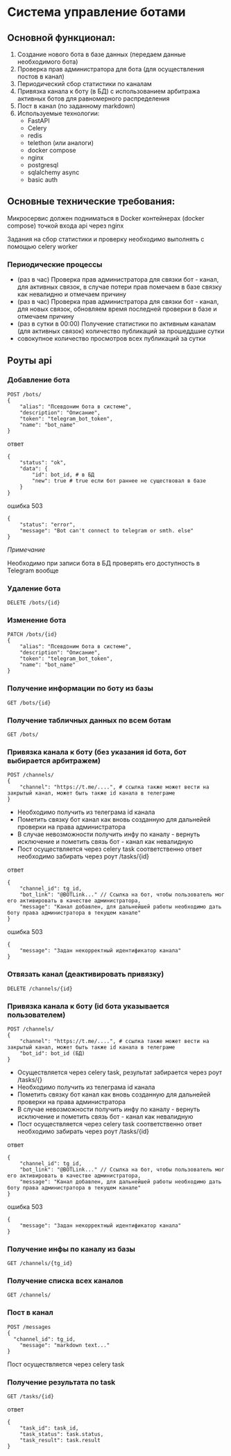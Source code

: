 # Система управление ботами

## Основной функционал:

1. Создание нового бота в базе данных (передаем данные необходимого бота)
2. Проверка прав администратора для бота (для осуществления постов в канал)
3. Периодический сбор статистики по каналам
4. Привязка канала к боту (в БД) с использованием арбитража активных ботов для равномерного распределения
5. Пост в канал (по заданному markdown)
6. Используемые технологии:
    - FastAPI
    - Celery
    - redis
    - telethon (или аналоги)
    - docker compose
    - nginx
    - postgresql
    - sqlalchemy async
    - basic auth

## Основные технические требования:
Микросервис должен подниматься в Docker контейнерах (docker compose) точкой входа api через nginx

Задания на сбор статистики и проверку необходимо выполнять с помощью celery worker

### Периодические процессы
- (раз в час) Проверка прав администратора для связки бот - канал, для активных связок, в случае потери прав помечаем в базе связку как невалидню и отмечаем причину
- (раз в час) Проверка прав администратора для связки бот - канал, для новых связок, обновляем время последней проверки в базе и отмечаем причину
- (раз в сутки в 00:00) Получение статистики по активным каналам (для активных связок)
количество публикаций за прошеддшие сутки
- совокупное количество просмотров всех публикаций за сутки
## Роуты api
### Добавление бота

```
POST /bots/
{
    "alias": "Псевдоним бота в системе",
    "description": "Описание",
    "token": "telegram_bot_token",
    "name": "bot_name"
}
```
ответ
```
{
    "status": "ok",
    "data": {
        "id": bot_id, # в БД
        "new": true # true если бот раннее не существовал в базе
    }
}
```
ошибка
503
```
{
    "status": "error",
    "message": "Bot can't connect to telegram or smth. else"
}
```
_Примечание_

Необходимо при записи бота в БД проверять его доступность в Telegram вообще

### Удаление бота
```
DELETE /bots/{id}
```
### Изменение бота
```
PATCH /bots/{id}
{
    "alias": "Псевдоним бота в системе",
    "description": "Описание",
    "token": "telegram_bot_token",
    "name": "bot_name"
}
```
### Получение информации по боту из базы
```
GET /bots/{id}
```
### Получение табличных данных по всем ботам
```
GET /bots/
```
### Привязка канала к боту (без указания id бота, бот выбирается арбитражем)

```
POST /channels/
{
    "channel": "https://t.me/....", # ссылка также может вести на закрытый канал, может быть также id канала в телеграме
}
```
- Необходимо получить из телеграма id канала
- Пометить связку бот канал как вновь созданную для дальнейей проверки на права администратора
- В случае невозможности получить инфу по каналу - вернуть исключение и пометить связь бот - канал как невалидную
- Пост осуществляется через celery task соответственно ответ необходимо забирать через роут /tasks/{id}

ответ
```
{
    "channel_id": tg_id,
    "bot_link": "@BOTLink..." // Ссылка на бот, чтобы пользователь мог его активировать в качестве администратора,
    "message": "Канал добавлен, для дальнейшей работы необходимо дать боту права администратора в текущем канале"
}
```
ошибка
503
```
{
    "message": "Задан некорректный идентификатор канала"
}
```
### Отвязать канал (деактивировать привязку)
```
DELETE /channels/{id}
```

### Привязка канала к боту (id бота указывается пользователем)

```
POST /channels/
{
    "channel": "https://t.me/....", # ссылка также может вести на закрытый канал, может быть также id канала в телеграме
    "bot_id": bot_id (БД)
}
```
- Oсуществляется через celery task, результат забирается через роут /tasks/{}
- Необходимо получить из телеграма id канала
- Пометить связку бот канал как вновь созданную для дальнейей проверки на права администратора
- В случае невозможности получить инфу по каналу - вернуть исключение и пометить связь бот - канал как невалидную
- Пост осуществляется через celery task соответственно ответ необходимо забирать через роут /tasks/{id}

ответ
```
{
    "channel_id": tg_id,
    "bot_link": "@BOTLink..." // Ссылка на бот, чтобы пользователь мог его активировать в качестве администратора,
    "message": "Канал добавлен, для дальнейшей работы необходимо дать боту права администратора в текущем канале"
}
```
ошибка
503
```
{
    "message": "Задан некорректный идентификатор канала"
}
```
### Получение инфы по каналу из базы
```
GET /channels/{tg_id}
```
### Получение списка всех каналов
```
GET /channels/
```
### Пост в канал
```
POST /messages
{
  "channel_id": tg_id,
    "message": "markdown text..."
}
```
Пост осуществляется через celery task
### Получение результата по task
```
GET /tasks/{id}
```
ответ
```
{
    "task_id": task_id,
    "task_status": task.status,
    "task_result": task.result
}
```